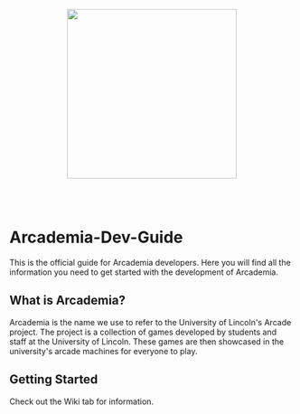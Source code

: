 <p align="center">
  <img width="300" src="https://raw.githubusercontent.com/Malphatt/Arcademia-Dev-Guide/refs/heads/main/Assets/rarcade.png" style="margin-bottom: 3rem;">
</p>

# Arcademia-Dev-Guide
This is the official guide for Arcademia developers. Here you will find all the information you need to get started with the development of Arcademia.

## What is Arcademia?
Arcademia is the name we use to refer to the University of Lincoln's Arcade project. The project is a collection of games developed by students and staff at the University of Lincoln. These games are then showcased in the university's arcade machines for everyone to play.

## Getting Started
Check out the Wiki tab for information.

